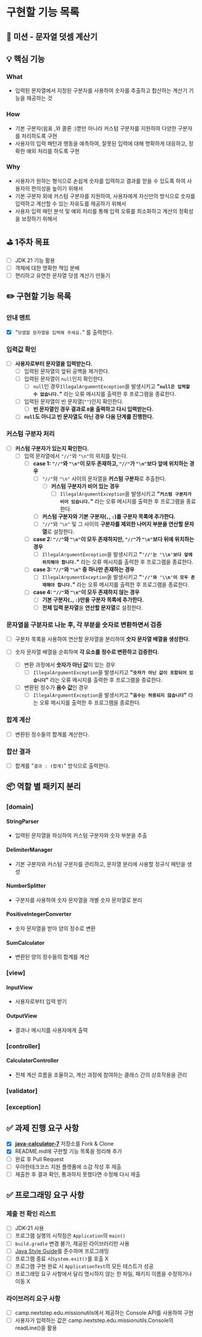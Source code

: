 # 구현할 기능 목록

## 🧮 미션 - 문자열 덧셈 계산기

## 💡 핵심 기능

### What

- 입력된 문자열에서 지정된 구분자를 사용하여 숫자를 추출하고 합산하는 계산기 기능을 제공하는 것

### How

- 기본 구분자(쉼표 ,와 콜론 :)뿐만 아니라 커스텀 구분자를 지원하여 다양한 구분자를 처리하도록 구현
- 사용자의 입력 패턴과 행동을 예측하여, 잘못된 입력에 대해 명확하게 대응하고, 정확한 예외 처리를 하도록 구현

### Why

- 사용자가 원하는 형식으로 손쉽게 숫자를 입력하고 결과를 얻을 수 있도록 하여 사용자의 편의성을 높이기 위해서
- 기본 구분자 외에 커스텀 구분자를 지원하여, 사용자에게 자신만의 방식으로 숫자를 입력하고 계산할 수 있는 자유도를 제공하기 위해서
- 사용자 입력 패턴 분석 및 예외 처리를 통해 입력 오류를 최소화하고 계산의 정확성을 보장하기 위해서

## ⛳️ 1주차 목표

- [ ] JDK 21 기능 활용
- [ ] 객체에 대한 명확한 책임 분배
- [ ] 편리하고 유연한 문자열 덧셈 계산기 만들기

## ✏️ 구현할 기능 목록

### 안내 멘트

- [x] "`덧셈할 문자열을 입력해 주세요.`" 를 출력한다.

### 입력값 확인

- [ ] **사용자로부터 문자열을 입력받는다.**
    - [ ] 입력된 문자열의 앞뒤 공백을 제거한다.
    - [ ] 입력된 문자열이 `null`인지 확인한다.
        - [ ] `null`인 경우`IllegalArgumentException`을 발생시키고 **"`null은 입력할 수 없습니다.`"** 라는 오류 메시지를 출력한 후 프로그램을 종료한다.
    - [ ] 입력된 문자열이 빈 문자열(`""`)인지 확인한다.
        - [ ] **빈 문자열인 경우 결과로 `0`을 출력하고 다시 입력받는다.**
    - [ ] **`null`도 아니고 빈 문자열도 아닌 경우 다음 단계를 진행한다.**

### 커스텀 구분자 처리

- [ ] **커스텀 구분자가 있는지 확인한다.**
    - [ ] 입력 문자열에서 `"//"`와 `"\n"`의 위치를 찾는다.
        - [ ] **case 1: `"//"`와 `"\n"`이 모두 존재하고, `"//"`가 `"\n"`보다 앞에 위치하는 경우**
            - [ ] `"//"`와 `"\n"` 사이의 문자열을 **커스텀 구분자**로 추출한다.
                - [ ] **커스텀 구분자가 비어 있는 경우**
                    - [ ] `IllegalArgumentException`을 발생시키고 **"`커스텀 구분자가 비어 있습니다.`"** 라는 오류 메시지를 출력한 후 프로그램을 종료한다.
            - [ ] **커스텀 구분자와 기본 구분자(`,`, `:`)를 구분자 목록에 추가한다.**
            - [ ] `"//"`와 `"\n"` 및 그 사이의 **구분자를 제외한 나머지 부분을 연산할 문자열**로 설정한다.
        - [ ] **case 2: `"//"`와 `"\n"`이 모두 존재하지만, `"//"`가 `"\n"`보다 뒤에 위치하는 경우**
            - [ ] `IllegalArgumentException`을 발생시키고 **"`'//'는 '\\n'보다 앞에 위치해야 합니다.`"** 라는 오류 메시지를 출력한 후 프로그램을 종료한다.
        - [ ] **case 3: `"//"`와 `"\n"` 중 하나만 존재하는 경우**
            - [ ] `IllegalArgumentException`을 발생시키고 **"`'//'와 '\\n'이 모두 존재해야 합니다.`"** 라는 오류 메시지를 출력한 후 프로그램을 종료한다.
        - [ ] **case 4: `"//"`와 `"\n"`이 모두 존재하지 않는 경우**
            - [ ] **기본 구분자(`,`, `:`)만을 구분자 목록에 추가한다.**
            - [ ] **전체 입력 문자열**을 **연산할 문자열**로 설정한다.

### 문자열을 구분자로 나눈 후, 각 부분을 숫자로 변환하면서 검증

- [ ] 구분자 목록을 사용하여 연산할 문자열을 분리하여 **숫자 문자열 배열을 생성한다.**


- [ ] 숫자 문자열 배열을 순회하며 **각 요소를 정수로 변환하고 검증한다.**
    - [ ] 변환 과정에서 **숫자가 아닌 값**이 있는 경우
        - [ ] `IllegalArgumentException`을 발생시키고 **"`숫자가 아닌 값이 포함되어 있습니다`"** 라는 오류 메시지를 출력한 후 프로그램을 종료한다.
    - [ ] 변환된 정수가 **음수 값**인 경우
        - [ ] `IllegalArgumentException`을 발생시키고 **"`음수는 허용되지 않습니다`"** 라는 오류 메시지를 출력한 후 프로그램을 종료한다.

### 합계 계산

- [ ] 변환된 정수들의 합계를 계산한다.

### 합산 결과

- [ ] 합계를 "`결과 : (합계)`" 방식으로 출력한다.

## 📦 역할 별 패키지 분리

### [domain]

#### StringParser

- 입력된 문자열을 파싱하여 커스텀 구분자와 숫자 부분을 추출

#### DelimiterManager

- 기본 구분자와 커스텀 구분자를 관리하고, 문자열 분리에 사용할 정규식 패턴을 생성

#### NumberSplitter

- 구분자를 사용하여 숫자 문자열을 개별 숫자 문자열로 분리

#### PositiveIntegerConverter

- 숫자 문자열을 받아 양의 정수로 변환

#### SumCalculator

- 변환된 양의 정수들의 합계를 계산

### [view]

#### InputView

- 사용자로부터 입력 받기

#### OutputView

- 결과나 메시지를 사용자에게 출력

### [controller]

#### CalculatorController

- 전체 계산 흐름을 조율하고, 계산 과정에 참여하는 클래스 간의 상호작용을 관리

### [validator]

### [exception]

## ✅ 과제 진행 요구 사항

- [x]  **[java-calculator-7](https://github.com/woowacourse-precourse/java-calculator-7)** 저장소를 Fork & Clone
- [x]  README.md에 구현할 기능 목록을 정리해 추가
- [ ]  완료 후 Pull Request
- [ ]  우아한테크코스 지원 플랫폼에 소감 작성 후 제출
- [ ]  제출한 후 결과 확인, 통과하지 못했다면 수정해 다시 제출

## ✅ 프로그래밍 요구 사항

### 제출 전 확인 리스트

- [ ]  JDK-21 사용
- [ ]  프로그램 실행의 시작점은 `Application`의 `main()`
- [ ]  `build.gradle` 변경 불가, 제공된 라이브러리만 사용
- [ ]  [Java Style Guide](https://github.com/woowacourse/woowacourse-docs/tree/main/styleguide/java)를 준수하며 프로그래밍
- [ ]  프로그램 종료 시`System.exit()`를 호출 X
- [ ]  프로그램 구현 완료 시 `ApplicationTest`의 모든 테스트가 성공
- [ ]  프로그래밍 요구 사항에서 달리 명시하지 않는 한 파일, 패키지 이름을 수정하거나 이동 X

### 라이브러리 요구 사항

- [ ]  camp.nextstep.edu.missionutils에서 제공하는 Console API를 사용하여 구현
- [ ] 사용자가 입력하는 값은 camp.nextstep.edu.missionutils.Console의 readLine()을 활용 

